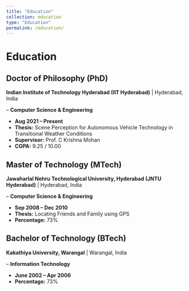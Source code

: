 ```yaml
---
title: "Education"
collection: education
type: "Education"
permalink: /education/
---
```


# Education  

## Doctor of Philosophy (PhD) 
**Indian Institute of Technology Hyderabad (IIT Hyderabad)** | Hyderabad, India

– **Computer Science & Engineering**  
- **Aug 2021 – Present**   
- **Thesis:** Scene Perception for Autonomous Vehicle Technology in Transitional Weather Conditions  
- **Supervisor:** Prof. C Krishna Mohan  
- **CGPA:** 9.25 / 10.00  

## Master of Technology (MTech)  
**Jawaharlal Nehru Technological University, Hyderabad (JNTU Hyderabad)** | Hyderabad, India 

– **Computer Science & Engineering**   
- **Sep 2008 – Dec 2010**   
- **Thesis:** Locating Friends and Family using GPS  
- **Percentage:** 73%  

## Bachelor of Technology (BTech) 
**Kakathiya University, Warangal** | Warangal, India

– **Information Technology**  
- **June 2002 – Apr 2006**  
- **Percentage:** 73%  

